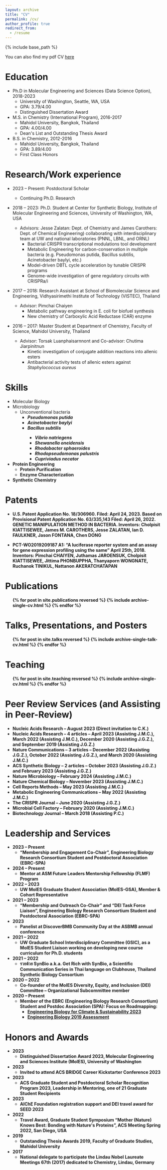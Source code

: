 ```yaml
---
layout: archive
title: "CV"
permalink: /cv/
author_profile: true
redirect_from:
  - /resume
---
```


{% include base_path %}

You can also find my pdf CV [here](theicechol.github.io/files/Cholpisit_Kiattisewee_CV.pdf)

Education
======
* Ph.D in Molecular Engineering and Sciences (Data Science Option), 2018-2023
  * University of Washington, Seattle, WA, USA
  * GPA: 3.79/4.00
  * Distinguished Dissertation Award
* M.S. in Chemistry (International Program), 2016-2017
  * Mahidol University, Bangkok, Thailand
  * GPA: 4.00/4.00
  * Dean's List and Outstanding Thesis Award
* B.S. in Chemistry, 2012-2016
  * Mahidol University, Bangkok, Thailand
  * GPA: 3.89/4.00
  * First Class Honors

Research/Work experience
======
* 2023 – Present: Postdoctoral Scholar
  * Continuing Ph.D. Research

* 2018 – 2023: Ph.D. Student at Center for Synthetic Biology, Institute of Molecular Engineering and Sciences, University of Washington, WA, USA
  * Advisors: Jesse Zalatan: Dept. of Chemistry and James Carothers: Dept. of Chemical Engineering) collaborating with interdisciplinary team at UW and national laboratories (PNNL, LBNL, and ORNL)
    * Bacterial CRISPR transcriptional modulations tool development
    * Metabolic Engineering for carbon-conservation in multiple bacteria (e.g. Pseudomonas putida, Bacillus subtilis, Acinetobacter baylyi, etc.)
    * Model-driven DBTL cycle acceleration by tunable CRISPR programs
    * Genome-wide investigation of gene regulatory circuits with CRISPRa/i

* 2017 – 2018: Research Assistant at School of Biomolecular Science and Engineering, Vidhyasirimethi Institute of Technology (VISTEC), Thailand 
  * Advisor: Pimchai Chaiyen
    * Metabolic pathway engineering in E. coli for biofuel synthesis
    * New chemistry of Carboxylic Acid Reductase (CAR) enzyme

* 2016 – 2017: Master Student at Department of Chemistry, Faculty of Science, Mahidol University, Thailand 
  * Advisor: Torsak Luanphaisarnnont and Co-advisor: Chutima Jiarpinitnun
    * Kinetic investigation of conjugate addition reactions into allenic esters 
    * Antibacterial activity tests of allenic esters against <i>Staphylococcus aureus</i>

  
Skills
======
* Molecular Biology
* Microbiology
  * Unconventional bacteria
    * <b><i>Pseudomonas putida</i></b>
    * <b><i>Acinetobacter baylyi</i></b>
    * <b><i>Bacillus subtilis</i>
      * <i>Vibrio natriegens</i>
      * <i>Shewanella oneidensis</i>
      * <i>Rhodobacter sphaeroides</i>
      * <i>Rhodopseudomonas palustris</i>
      * <i>Cupriviadus necator</i>
* Protein Engineering
  * Protein Purification
  * Enzyme Characterization
* Synthetic Chemistry

Patents
======
* <b>U.S. Patent Application No. 18/306960</b>. Filed:  April 24, 2023. Based on Provisional Patent Application No. 63/335,143 Filed:  April 26, 2022. GENETIC MANIPULATION METHOD IN BACTERIA. Inventors: Cholpisit KIATTISEWEE, James M. CAROTHERS, Jesse ZALATAN, Ian D. FAULKNER, Jason FONTANA, Chen DONG

* <b>PCT-WO2019209187 A1</b>: “A luciferase reporter system and an assay for gene expression profiling using the same” April 25th, 2018. Inventors: Pimchai CHAIYEN, Juthamas JAROENSUK, Cholpisit KIATTISEWEE, Jittima PHONBUPPHA, Thanyaporn WONGNATE, Ruchanok TINIKUL, Nattanon AKERATCHATAPAN


Publications
======
  <ul>{% for post in site.publications reversed %}
    {% include archive-single-cv.html %}
  {% endfor %}</ul>
  
Talks, Presentations, and Posters
======
  <ul>{% for post in site.talks reversed %}
    {% include archive-single-talk-cv.html  %}
  {% endfor %}</ul>
  
Teaching
======
  <ul>{% for post in site.teaching reversed %}
    {% include archive-single-cv.html %}
  {% endfor %}</ul>
  
Peer Review Services (and Assisting in Peer-Review)
======
* Nucleic Acids Research – August 2023 (Direct invitation to C.K.)
* Nucleic Acids Research – 4 articles – April 2023 (Assisting J.M.C.), March 2022 (Assisting J.M.C.), December 2020 (Assisting J.G.Z.), and September 2019 (Assisting J.G.Z.)
* Nature Communications – 3 articles – December 2022 (Assisting J.G.Z.), October 2022 (Assisting J.G.Z.), and March 2020 (Assisting J.M.C.)
* ACS Synthetic Biology – 2 articles – October 2023 (Assisting J.G.Z.) and February 2023 (Assisting J.G.Z.)
* Nature Microbiology – February 2024 (Assisting J.M.C.)
* Nature Chemical Biology – November 2023 (Assisting J.M.C.)
* Cell Reports Methods – May 2023 (Assisting J.M.C.)
* Metabolic Engineering Communications – May 2022 (Assisting J.M.C.)
* The CRISPR Journal – June 2020 (Assisting J.G.Z.)
* Microbial Cell Factory – February 2020 (Assisting J.M.C.)
* Biotechnology Journal – March 2018 (Assisting P.C.)


Leadership and Services
======
* 2023 – Present
  * “Membership and Engagement Co-Chair”, Engineering Biology Research Consortium Student and Postdoctoral Association (EBRC-SPA)
* 2024 – Present
  * Mentor at ASM Future Leaders Mentorship Fellowship (FLMF) Program
* 2022 – 2023
  * UW MolES Graduate Student Association (MolES-GSA), Member & Cohort Representative
* 2021 – 2023
  * “Membership and Outreach Co-Chair” and “DEI Task Force Liaison”, Engineering Biology Research Consortium Student and Postdoctoral Association (EBRC-SPA)
* 2023
  * Panelist at DiscoverBMB Community Day at the ASBMB annual conference
* 2021 – 2022 
  * UW Graduate School Interdisciplinary Committee (GSIC), as a MolES Student Liaison working on developing new course curriculum for Ph.D. students
* 2021 – 2022
  * รวยด้วย SynBio a.k.a. Get Rich with SynBio, a Scientific Communication Series in Thai language on Clubhouse, Thailand Synthetic Biology Consortium
* 2020 – 2022 
  * Co-founder of the MolES Diversity, Equity, and Inclusion (DEI) Committee – Organizational Subcommittee member
* 2020 – Present
  * Member of the EBRC (Engineering Biology Research Consortium) Student and Postdoc Association (SPA): Focus on Roadmapping: 
    * [Engineering Biology for Climate & Sustainability 2023](https://roadmap.ebrc.org/engineering-biology-for-climate-sustainability/)
    * [Engineering Biology 2019 Assessment](https://ebrc.org/an-assessment-of-short-term-milestones-in-ebrcs-2019-roadmap-engineering-biology/)

Honors and Awards
======
* 2023
  * <b>Distinguished Dissertation Award 2023</b>, Molecular Engineering and Sciences Institute (MolES), University of Washington
* 2023
  * Invited to attend ACS BRIDGE Career Kickstarter Conference 2023
* 2023
  * ACS Graduate Student and Postdoctoral Scholar Recognition Program 2023, Leadership in Mentoring, one of 21 Graduate Student Recipients
* 2023
  * AIChE Foundation registration support and DEI travel award for SEED 2023
* 2022
  * Travel Award, Graduate Student Symposium “Mother (Nature) Knows Best: Bonding with Nature's Proteins”, ACS Meeting Spring 2022, San Diego, USA
* 2019 
  * <b>Outstanding Thesis Awards 2019</b>, Faculty of Graduate Studies, Mahidol University
* 2017 
  * <b>National delegate</b> to participate the <b>Lindau Nobel Laureate Meetings 67th (2017)</b> dedicated to Chemistry, Lindau, Germany 

